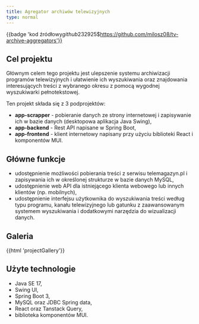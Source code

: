 ```yaml
---
title: Agregator archiwów telewizyjnych
type: normal
---
```


{{badge 'kod źródłowy$github$232925$https://github.com/milosz08/tv-archive-aggregators'}}

## Cel projektu

Głównym celem tego projektu jest ulepszenie systemu archiwizacji programów telewizyjnych i ułatwienie ich wyszukiwania
oraz znajdowania interesujących treści z wybranego okresu z pomocą wygodnej wyszukiwarki pełnotekstowej.

Ten projekt składa się z 3 podprojektów:

- **app-scrapper** - pobieranie danych ze strony internetowej i zapisywanie ich w bazie danych (desktopowa aplikacja
  Java Swing),
- **app-backend** - Rest API napisane w Spring Boot,
- **app-frontend** - klient internetowy napisany przy użyciu biblioteki React i komponentów MUI.

## Główne funkcje

- udostępnienie możliwości pobierania treści z serwisu telemagazyn.pl i zapisywania ich w określonej strukturze w bazie
  danych MySQL,
- udostępnienie web API dla istniejącego klienta webowego lub innych klientów (np. mobilnych),
- udostępnienie interfejsu użytkownika do wyszukiwania treści według typu programu, kanału telewizyjnego lub gatunku z
  zaawansowanym systemem wyszukiwania i dodatkowymi narzędzia do wizualizacji danych.

## Galeria

{{html 'projectGallery'}}

## Użyte technologie

- Java SE 17,
- Swing UI,
- Spring Boot 3,
- MySQL oraz JDBC Spring data,
- React oraz Tanstack Query,
- biblioteka komponentów MUI.
